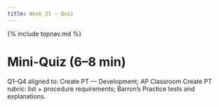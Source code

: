 ```yaml
---
title: Week 21 — Quiz
---
```

{% include topnav.md %}

# Mini-Quiz (6–8 min)

Q1–Q4 aligned to: Create PT — Development; AP Classroom Create PT rubric: list + procedure requirements; Barron’s Practice tests and explanations.
